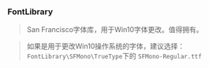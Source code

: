 ### FontLibrary

> San Francisco字体库，用于Win10字体更改。值得拥有。

> 如果是用于更改Win10操作系统的字体，建议选择：`FontLibrary\SFMono\TrueType`下的 `SFMono-Regular.ttf`

